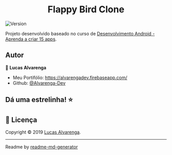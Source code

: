 <h1 align="center">Flappy Bird Clone</h1>
<p>
  <img alt="Version" src="https://img.shields.io/badge/version-1.0-blue.svg?cacheSeconds=2592000" />
</p>
<p>Projeto desenvolvido baseado no curso de <a href="https://www.udemy.com/share/101un8AkoTcFdRQnQ=/">Desenvolvimento Android - Aprenda a criar 15 apps</a>.</p>

## Autor

👤 **Lucas Alvarenga**

* Meu Portifólio: https://alvarengadev.firebaseapp.com/
* Github: [@Alvarenga-Dev](https://github.com/Alvarenga-Dev)

## Dá uma estrelinha! ⭐️

## 📝 Licença

Copyright © 2019 [Lucas Alvarenga](https://github.com/Alvarenga-Dev).<br />
***
Readme by [readme-md-generator](https://github.com/kefranabg/readme-md-generator)
